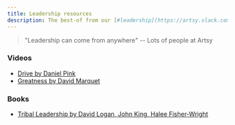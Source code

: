 ```yaml
---
title: Leadership resources
description: The best-of from our [#leadership](https://artsy.slack.com/messages/leadership) 🔒 slack channel
---
```


> "Leadership can come from anywhere"
> -- Lots of people at Artsy

### Videos
- [Drive by Daniel Pink](https://www.youtube.com/watch?v=u6XAPnuFjJc)
- [Greatness by David Marquet](https://www.youtube.com/watch?v=OqmdLcyES_Q)

### Books
- [Tribal Leadership by David Logan, John King, Halee Fisher-Wright](https://www.amazon.com/Tribal-Leadership-Leveraging-Thriving-Organization/dp/0061251321)
